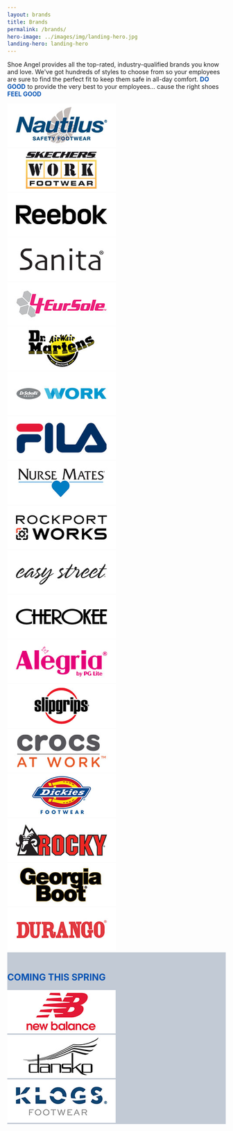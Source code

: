 ```yaml
---
layout: brands
title: Brands
permalink: /brands/
hero-image: ../images/img/landing-hero.jpg
landing-hero: landing-hero
---
```


<div class="container">
  <p>Shoe Angel provides all the top-rated, industry-qualified brands you know and love. We've got hundreds of styles to choose from so your employees are sure to find the perfect fit to keep them safe in all-day comfort. <span style="color:#0050b2;font-weight:bold">DO GOOD</span> to provide the very best to your employees... cause the right shoes <span style="color:#0050b2;font-weight:bold">FEEL GOOD</span></p>
</div>

<div class="boxbox">
  <div class="row align-items-center">
    <div class="col-lg">
      <img class="img-fluid" src="../images/img-fix/nautilus.jpg" alt="">
    </div>
    <div class="col-lg">
      <img class="img-fluid" src="../images/img-fix/skechers.jpg" alt="">
    </div>
    <div class="col-lg">
      <img class="img-fluid" src="../images/img-fix/reebok.jpg" alt="">
    </div>
    <div class="col-lg">
      <img class="img-fluid" src="../images/img-fix/sanita.jpg" alt="">
    </div>
  </div>
  <div class="row align-items-center">
    <div class="col-lg">
      <img class="img-fluid" src="../images/img-fix/4es.jpg" alt="">
    </div>
    <div class="col-lg">
      <img class="img-fluid" src="../images/img-fix/martens.jpg" alt="">
    </div>
    <div class="col-lg">
      <img class="img-fluid" src="../images/img-fix/dr-scholls.jpg" alt="">
    </div>
    <div class="col-lg">
      <img class="img-fluid" src="../images/img-fix/fila.jpg" alt="">
    </div>
  </div>
  <div class="row align-items-center">
    <div class="col-lg">
      <img class="img-fluid" src="../images/img-fix/nurse-mates.jpg" alt="">
    </div>
    <div class="col-lg">
      <img class="img-fluid" src="../images/img-fix/rockport.jpg" alt="">
    </div>
    <div class="col-lg">
      <img class="img-fluid" src="../images/img-fix/easystreet.jpg" alt="">
    </div>
    <div class="col-lg">
      <img class="img-fluid" src="../images/img-fix/cherokee.jpg" alt="">
    </div>
  </div>
  <div class="row align-items-center">
    <div class="col-lg">
      <img class="img-fluid" src="../images/img-fix/alegria.jpg" alt="">
    </div>
    <div class="col-lg">
      <img class="img-fluid" src="../images/img-fix/slipgrips.jpg" alt="">
    </div>
    <div class="col-lg">
      <img class="img-fluid" src="../images/img-fix/crocs.jpg" alt="">
    </div>
    <div class="col-lg">
      <img class="img-fluid" src="../images/img-fix/dickies.jpg" alt="">
    </div>
  </div>
  <div class="row align-items-center">
    <div class="col-lg">
      <img class="img-fluid" src="../images/img-fix/rocky.jpg" alt="">
    </div>
    <div class="col-lg">
      <img class="img-fluid" src="../images/img-fix/georgia.jpg" alt="">
    </div>
    <div class="col-lg">
      <img class="img-fluid" src="../images/img-fix/durango.jpg" alt="">
    </div>
  </div>
  <div class="box" style="background:#c2cad5;padding-top:15px;">
    <h2 style="text-transform:uppercase;color:#0050b2;font-weight:bold;">Coming this Spring</h2>
    <div class="row align-items-center">
      <div class="col-lg ">
        <img class="img-fluid" class="cs-gray" src="../images/img-fix/nb.jpg" alt="">
      </div>
      <div class="col-lg">
        <img class="img-fluid" class="cs-gray" src="../images/img-fix/dansko.jpg" alt="">
      </div>
      <div class="col-lg">
        <img class="img-fluid" class="cs-gray" src="../images/img-fix/klogs.jpg" alt="">
      </div>
    </div>
  </div>
</div>
